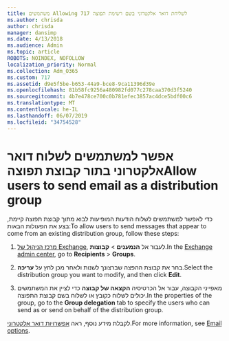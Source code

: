 ```yaml
---
title: משתמשים Allowing 717 לשליחת דואר אלקטרוני בשם רשימת תפוצה
ms.author: chrisda
author: chrisda
manager: dansimp
ms.date: 4/13/2018
ms.audience: Admin
ms.topic: article
ROBOTS: NOINDEX, NOFOLLOW
localization_priority: Normal
ms.collection: Adm_O365
ms.custom: 717
ms.assetid: d9e5f5be-b653-44a9-bce8-9ca11396d39e
ms.openlocfilehash: 81b58fc9256a480982fd077c278caa370d3f5240
ms.sourcegitcommit: 4b7e478ce700c0b781efec3857ac4dce5bdf00c6
ms.translationtype: MT
ms.contentlocale: he-IL
ms.lasthandoff: 06/07/2019
ms.locfileid: "34754528"
---
```

# <a name="allow-users-to-send-email-as-a-distribution-group"></a><span data-ttu-id="e8d82-102">אפשר למשתמשים לשלוח דואר אלקטרוני בתור קבוצת תפוצה</span><span class="sxs-lookup"><span data-stu-id="e8d82-102">Allow users to send email as a distribution group</span></span>

<span data-ttu-id="e8d82-103">כדי לאפשר למשתמשים לשלוח הודעות המופיעות לבוא מתוך קבוצת תפוצה קיימת, בצע את הפעולות הבאות:</span><span class="sxs-lookup"><span data-stu-id="e8d82-103">To allow users to send messages that appear to come from an existing distribution group, follow these steps:</span></span>

1. <span data-ttu-id="e8d82-104">[מרכז הניהול של Exchange](https://outlook.office365.com/ecp/), לעבור אל **הנמענים** \> **קבוצות**.</span><span class="sxs-lookup"><span data-stu-id="e8d82-104">In the [Exchange admin center](https://outlook.office365.com/ecp/), go to **Recipients** \> **Groups**.</span></span>

2. <span data-ttu-id="e8d82-105">בחר את קבוצת ההפצה שברצונך לשנות ולאחר מכן לחץ על **עריכה**.</span><span class="sxs-lookup"><span data-stu-id="e8d82-105">Select the distribution group you want to modify, and then click **Edit**.</span></span>

3. <span data-ttu-id="e8d82-106">מאפייני הקבוצה, עבור אל הכרטיסיה **הקצאה של קבוצה** כדי לציין את המשתמשים יכולים לשלוח כקובץ או לשלוח בשם קבוצת התפוצה.</span><span class="sxs-lookup"><span data-stu-id="e8d82-106">In the properties of the group, go to the **Group delegation** tab to specify the users who can send as or send on behalf of the distribution group.</span></span>

<span data-ttu-id="e8d82-107">לקבלת מידע נוסף, ראה [אפשרויות דואר אלקטרוני](https://technet.microsoft.com/library/bb124513.aspx#groupdelegation).</span><span class="sxs-lookup"><span data-stu-id="e8d82-107">For more information, see [Email options](https://technet.microsoft.com/library/bb124513.aspx#groupdelegation).</span></span>
